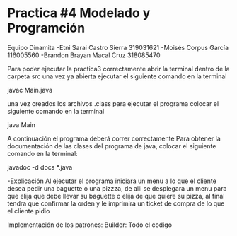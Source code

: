 # Practica #4 Modelado y Programción

Equipo Dinamita
-Etni Sarai Castro Sierra 319031621
-Moisés Corpus García 116005560
-Brandon Brayan Macal Cruz 318085470

Para poder ejecutar la practica3 correctamente abrir la terminal dentro de la carpeta src una vez ya abierta ejecutar el siguiente comando en la terminal

javac Main.java

una vez creados los archivos .class para ejecutar el programa colocar el siguiente comando en la terminal

java Main

A continuación el programa deberá correr correctamente
Para obtener la documentación de las clases del programa de java, colocar el siguiente comando en la terminal:

javadoc -d docs *.java

-Explicación
Al ejecutar el programa iniciara un menu a lo que el cliente desea pedir una baguette o una pizzza, de alli se desplegara un menu para que elija 
que debe llevar su baguette o elija de que quiere su pizza, al final tendra que confirmar la orden y le imprimira un ticket de compra
de lo que el cliente pidio

Implementación de los patrones:
Builder: Todo el codigo
